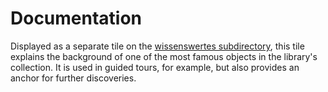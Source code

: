 # Documentation

Displayed as a separate tile on the [wissenswertes subdirectory](/../main/subdir-wissenswertes), this tile explains the background of one of the most famous objects in the library's collection. It is used in guided tours, for example, but also provides an anchor for further discoveries.
